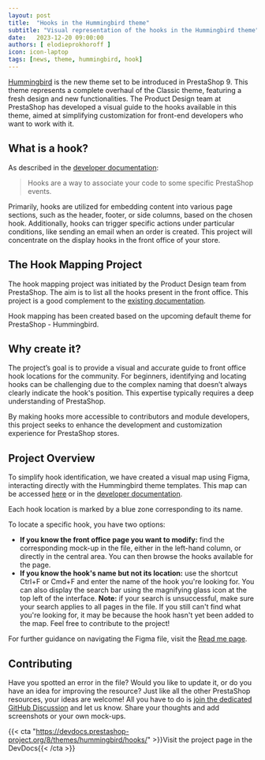 ```yaml
---
layout: post
title:  "Hooks in the Hummingbird theme"
subtitle: "Visual representation of the hooks in the Hummingbird theme"
date:   2023-12-20 09:00:00
authors: [ elodieprokhoroff ]
icon: icon-laptop
tags: [news, theme, hummingbird, hook]
---
```



[Hummingbird](https://github.com/PrestaShop/hummingbird) is the new theme set to be introduced in PrestaShop 9. This theme represents a complete overhaul of the Classic theme, featuring a fresh design and new functionalities. The Product Design team at PrestaShop has developed a visual guide to the hooks available in this theme, aimed at simplifying customization for front-end developers who want to work with it.

## What is a hook?

As described in the [developer documentation](https://devdocs.prestashop-project.org/8/modules/concepts/hooks/):

> Hooks are a way to associate your code to some specific PrestaShop events.

Primarily, hooks are utilized for embedding content into various page sections, such as the header, footer, or side columns, based on the chosen hook. Additionally, hooks can trigger specific actions under particular conditions, like sending an email when an order is created. This project will concentrate on the display hooks in the front office of your store.

## The Hook Mapping Project

The hook mapping project was initiated by the Product Design team from PrestaShop. The aim is to list all the hooks present in the front office. This project is a good complement to the [existing documentation](https://devdocs.prestashop-project.org/8/modules/concepts/hooks/list-of-hooks/).

Hook mapping has been created based on the upcoming default theme for PrestaShop - Hummingbird.

## Why create it?

The project’s goal is to provide a visual and accurate guide to front office hook locations for the community. For beginners, identifying and locating hooks can be challenging due to the complex naming that doesn’t always clearly indicate the hook's position. This expertise typically requires a deep understanding of PrestaShop.

By making hooks more accessible to contributors and module developers, this project seeks to enhance the development and customization experience for PrestaShop stores.

## Project Overview

To simplify hook identification, we have created a visual map using Figma, interacting directly with the Hummingbird theme templates. This map can be accessed [here](https://www.figma.com/file/HKGzVBx5p2JaFrFocGe6p0/Hook-Cartography?type=design&node-id=0%3A1&mode=design&t=VhQey8OlJv2UkDuf-1) or in the [developer documentation](https://devdocs.prestashop-project.org/8/themes/hummingbird/hooks/).

Each hook location is marked by a blue zone corresponding to its name.

To locate a specific hook, you have two options: 
 * **If you know the front office page you want to modify:** find the corresponding mock-up in the file, either in the left-hand column, or directly in the central area. You can then browse the hooks available for the page.
 * **If you know the hook's name but not its location:** use the shortcut Ctrl+F or Cmd+F and enter the name of the hook you're looking for. You can also display the search bar using the magnifying glass icon at the top left of the interface. **Note:** if your search is unsuccessful, make sure your search applies to all pages in the file. If you still can't find what you're looking for, it may be because the hook hasn't yet been added to the map. Feel free to contribute to the project!

For further guidance on navigating the Figma file, visit the [Read me page](https://www.figma.com/file/HKGzVBx5p2JaFrFocGe6p0/Hook-Cartography?type=design&node-id=128-15445&mode=design&t=lnfRmcHsGwpqfBK1-0).

## Contributing

Have you spotted an error in the file? Would you like to update it, or do you have an idea for improving the resource? Just like all the other PrestaShop resources, your ideas are welcome! All you have to do is [join the dedicated GitHub Discussion](https://github.com/PrestaShop/PrestaShop/discussions/34884) and let us know. Share your thoughts and add screenshots or your own mock-ups.

{{< cta "https://devdocs.prestashop-project.org/8/themes/hummingbird/hooks/" >}}Visit the project page in the DevDocs{{< /cta >}}
